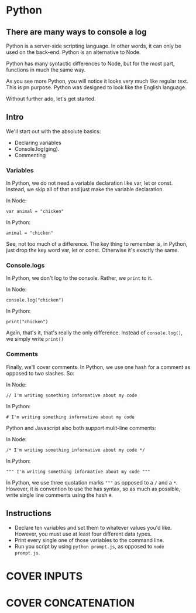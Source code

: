 # Python

## There are many ways to console a log

Python is a server-side scripting language. In other words, it can only be used on the back-end. Python is an alternative to Node.

Python has many syntactic differences to Node, but for the most part, functions in much the same way.

As you see more Python, you will notice it looks very much like regular text. This is pn purpose. Python was designed to look like the English language.

Without further ado, let's get started.

## Intro

We'll start out with the absolute basics:
- Declaring variables
- Console.log(ging).
- Commenting

### Variables
In Python, we do not need a variable declaration like var, let or const. Instead, we skip all of that and just make the variable declaration. 

In Node:
```
var animal = "chicken"
```

In Python:
```
animal = "chicken"
```

See, not too much of a difference. The key thing to remember is, in Python, just drop the key word var, let or const. Otherwise it's exactly the same.

### Console.logs
In Python, we don't log to the console. Rather, we `print` to it.

In Node:
```
console.log("chicken")
```

In Python:
```
print("chicken")
```

Again, that's it, that's really the only difference. Instead of `console.log()`, we simply write `print()`


### Comments
Finally, we'll cover comments. In Python, we use one hash for a comment as opposed to two slashes. So:


In Node:
```
// I'm writing something informative about my code
```

In Python:
```
# I'm writing something informative about my code
```

Python and Javascript also both support mulit-line comments:

In Node:
```
/* I'm writing something informative about my code */
```

In Python:
```
""" I'm writing something informative about my code """
```

In Python, we use three quotation marks `"""` as opposed to a `/` and a `*`. However, it is convention to use the has syntax, so as much as possible, write single line comments using the hash `#`.


## Instructions
- Declare ten variables and set them to whatever values you'd like. However, you must use at least four different data types.
- Print every single one of those variables to the command line.
- Run you script by using `python prompt.js`, as opposed to `node prompt.js`.

# COVER INPUTS
# COVER CONCATENATION